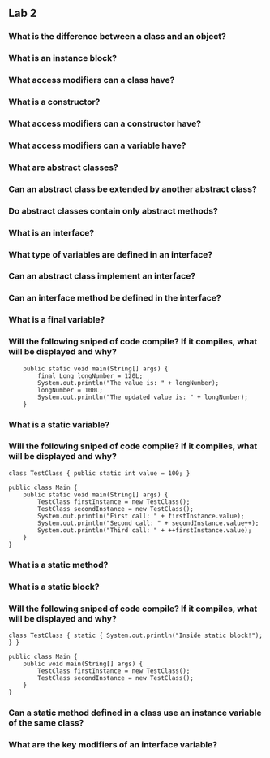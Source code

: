 ## Lab 2

### What is the difference between a class and an object?

### What is an instance block?

### What access modifiers can a class have?

### What is a constructor?

### What access modifiers can a constructor have?

### What access modifiers can a variable have?

### What are abstract classes?

### Can an abstract class be extended by another abstract class?

### Do abstract classes contain only abstract methods?
 
### What is an interface?

### What type of variables are defined in an interface?

### Can an abstract class implement an interface?

### Can an interface method be defined in the interface?

### What is a final variable?

### Will the following sniped of code compile? If it compiles, what will be displayed and why?
```
    public static void main(String[] args) {
        final Long longNumber = 120L;
        System.out.println("The value is: " + longNumber);
        longNumber = 100L;
        System.out.println("The updated value is: " + longNumber);
    }
```

### What is a static variable?

### Will the following sniped of code compile? If it compiles, what will be displayed and why?
```
class TestClass { public static int value = 100; }

public class Main {
    public static void main(String[] args) {
        TestClass firstInstance = new TestClass();
        TestClass secondInstance = new TestClass();
        System.out.println("First call: " + firstInstance.value);
        System.out.println("Second call: " + secondInstance.value++);
        System.out.println("Third call: " + ++firstInstance.value);
    }
}
```

### What is a static method?

### What is a static block?

### Will the following sniped of code compile? If it compiles, what will be displayed and why?
```
class TestClass { static { System.out.println("Inside static block!"); } }

public class Main {
    public void main(String[] args) {
        TestClass firstInstance = new TestClass();
        TestClass secondInstance = new TestClass();
    }
}
```

### Can a static method defined in a class use an instance variable of the same class?

### What are the key modifiers of an interface variable?